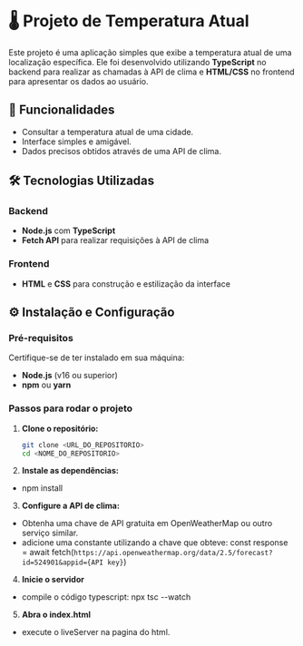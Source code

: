 # 🌡️ Projeto de Temperatura Atual  

Este projeto é uma aplicação simples que exibe a temperatura atual de uma localização específica. Ele foi desenvolvido utilizando **TypeScript** no backend para realizar as chamadas à API de clima e **HTML/CSS** no frontend para apresentar os dados ao usuário.  

## 🚀 Funcionalidades  

- Consultar a temperatura atual de uma cidade.  
- Interface simples e amigável.  
- Dados precisos obtidos através de uma API de clima.  

## 🛠️ Tecnologias Utilizadas  

### Backend  
- **Node.js** com **TypeScript**  
- **Fetch API** para realizar requisições à API de clima  

### Frontend  
- **HTML** e **CSS** para construção e estilização da interface  

## ⚙️ Instalação e Configuração  

### Pré-requisitos  
Certifique-se de ter instalado em sua máquina:  
- **Node.js** (v16 ou superior)  
- **npm** ou **yarn**  

### Passos para rodar o projeto  

1. **Clone o repositório:**  
   ```bash
   git clone <URL_DO_REPOSITORIO>
   cd <NOME_DO_REPOSITORIO>

2. **Instale as dependências:**
- npm install

3. **Configure a API de clima:**
- Obtenha uma chave de API gratuita em OpenWeatherMap ou outro serviço similar.
- adicione uma constante utilizando a chave que obteve:
const response = await fetch(`https://api.openweathermap.org/data/2.5/forecast?id=524901&appid={API key}`)

4. **Inicie o servidor**
- compile o código typescript: npx tsc --watch

5. **Abra o index.html**
- execute o liveServer na pagina do html.